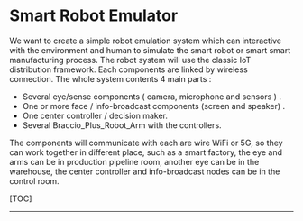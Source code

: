 # Smart Robot Emulator 

We want to create a simple robot emulation system which can interactive with the environment and human to simulate the smart  robot or smart smart manufacturing process. The robot system will use the classic IoT distribution framework. Each components are linked by wireless connection. The whole system contents 4 main parts : 

- Several eye/sense components ( camera, microphone and sensors ) . 
- One or more face / info-broadcast components (screen and speaker) . 
- One center controller / decision maker. 
- Several Braccio_Plus_Robot_Arm with the controllers. 

The components will communicate with each are wire WiFi or 5G, so they can work together in different place, such as a smart factory, the eye and arms can be in production pipeline room, another eye can be in the warehouse, the center controller and info-broadcast nodes can be in the control room. 

[TOC]

------

